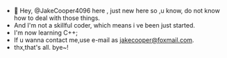 - 👋 Hey, @JakeCooper4096 here , just new here so ,u know, do not know how to deal with those things.
- And I'm not a skillful coder, which means i ve been just started.
- I'm now learning C++;
- If u wanna contact me,use e-mail as jakecooper@foxmail.com.
- thx,that's all. bye~!

<!---
JakeCooper4096/JakeCooper4096 is a ✨ special ✨ repository because its `README.md` (this file) appears on your GitHub profile.
You can click the Preview link to take a look at your changes.
--->
